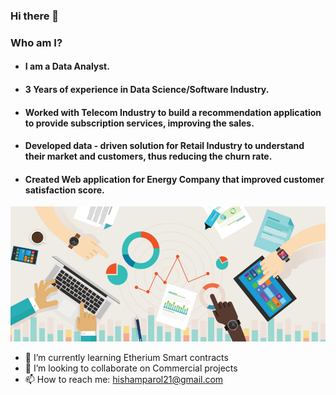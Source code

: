 
<!---
HishamParol/HishamParol is a ✨ special ✨ repository because its `README.md` (this file) appears on your GitHub profile.
You can click the Preview link to take a look at your changes.
--->

### Hi there 👋
### Who am I? 

- #### I am a Data Analyst.
- #### 3 Years of experience in Data Science/Software Industry.
- #### Worked with Telecom Industry to build a recommendation application to provide subscription services, improving the sales.
- #### Developed data - driven solution for Retail Industry to understand their market and customers, thus reducing the churn rate.
- #### Created Web application for Energy Company that improved customer satisfaction score.


![I am a Data Analyst](https://github.com/HishamParol/website-test/blob/main/DA.png)



- 🌱 I’m currently learning Etherium Smart contracts 
- 👯 I’m looking to collaborate on Commercial projects 
- 📫 How to reach me: hishamparol21@gmail.com 

<!---
#### My interests! 
| Languages        | Data Pipelines           | Machine Learning  |  Visualization  | Cloud Computing  |
| ------------- |:-------------:| :-----:||:-------------:| -----:|
|  Python |    Apache Kafka  |   Statistics.|
|  R |    Extract, Transform and Load (ETL) pipelines.  |   Statistics.|

- ##### Extract, Transform and Load (ETL) pipelines.
- ##### Statistics.
- ##### Visualization.
- ##### Cloud Computing.
- 
##### My Tech stacks.
- ##### Python/R
- ##### SQL
- ##### PowerBI
- ##### Apache kafka, Airflow
- ##### AWS & GCP
<!---
- 🌱 I’m currently learning Etherium Smart contracts 
- 👯 I’m looking to collaborate on Commercial projects 
- 📫 How to reach me: hishamparol21@gmail.com 

<!---
</br>
</br>

# Projects

</br>
</br>


[![](https://github.com/HishamParol/website-test/blob/main/IMAGESEGMENT.png)](https://github.com/HishamParol/DeepLearning-AerialFarmLand)
<!---
